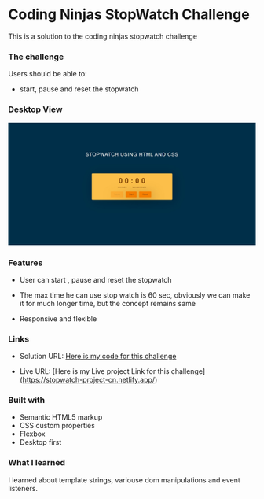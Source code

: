 # Coding Ninjas StopWatch Challenge

This is a solution to the coding ninjas stopwatch challenge

### The challenge

Users should be able to:

- start, pause and reset the stopwatch

### Desktop View

![](/Solution.png)

### Features

- User can start , pause and reset the stopwatch

- The max time he can use stop watch is 60 sec, obviously we can make it for much longer time, but the concept remains same

- Responsive and flexible

### Links

- Solution URL: [Here is my code for this challenge](https://github.com/akki251/StopWatch-Project)

- Live URL: [Here is my Live project Link for this challenge]
  (https://stopwatch-project-cn.netlify.app/)

### Built with

- Semantic HTML5 markup
- CSS custom properties
- Flexbox
- Desktop first

### What I learned

I learned about template strings, variouse dom manipulations and event listeners.
